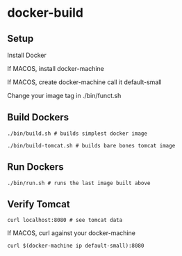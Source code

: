 # docker-build

Setup
---
Install Docker

If MACOS, install docker-machine

If MACOS, create docker-machine call it default-small

Change your image tag in ./bin/funct.sh

Build Dockers
---
	./bin/build.sh # builds simplest docker image

	./bin/build-tomcat.sh # builds bare bones tomcat image

Run Dockers
---
	./bin/run.sh # runs the last image built above

Verify Tomcat
---
	curl localhost:8080 # see tomcat data

If MACOS, curl against your docker-machine

	curl $(docker-machine ip default-small):8080


